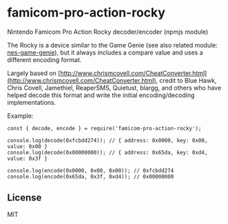 # famicom-pro-action-rocky

Nintendo Famicom Pro Action Rocky decoder/encoder (npmjs module)

The Rocky is a device similar to the Game Genie (see also related module:
[nes-game-genie](https://github.com/satoshinm/nes-game-genie)), but it always
includes a compare value and uses a different encoding format.

Largely based on [http://www.chrismcovell.com/CheatConverter.html](http://www.chrismcovell.com/CheatConverter.html), credit to
Blue Hawk, Chris Covell, Jamethiel, ReaperSMS, Quietust, blargg, and others
who have helped decode this format and write the initial encoding/decoding
implementations.

Example:

    const { decode, encode } = require('famicom-pro-action-rocky');

    console.log(decode(0xfcbdd274)); // { address: 0x0000, key: 0x00, value: 0x00 }
    console.log(decode(0x00000000)); // { address: 0x65da, key: 0xd4, value: 0x3f }

    console.log(encode(0x0000, 0x00, 0x00)); // 0xfcbdd274
    console.log(encode(0x65da, 0x3f, 0xd4)); // 0x00000000

## License

MIT
